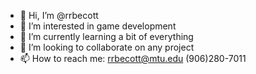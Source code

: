 - 👋 Hi, I’m @rrbecott
- 👀 I’m interested in game development
- 🌱 I’m currently learning a bit of everything
- 💞️ I’m looking to collaborate on any project
- 📫 How to reach me: rrbecott@mtu.edu (906)280-7011

<!---
rrbecott/rrbecott is a ✨ special ✨ repository because its `README.md` (this file) appears on your GitHub profile.
You can click the Preview link to take a look at your changes.
--->
